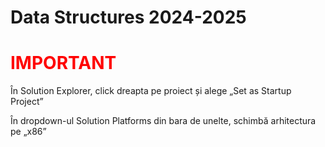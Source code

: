 <h1><b>Data Structures 2024-2025</b></h1>

<h1><span style="color: red;">IMPORTANT</span></h1>
În Solution Explorer, click dreapta pe proiect și alege „Set as Startup Project”

În dropdown-ul Solution Platforms din bara de unelte, schimbă arhitectura pe „x86”
